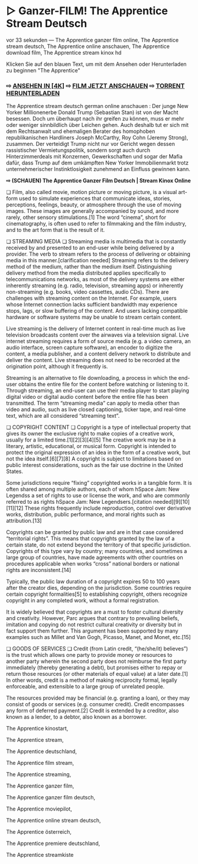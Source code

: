 # ▷ Ganzer-FILM! The Apprentice Stream Deutsch
vor 33 sekunden — The Apprentice ganzer film online, The Apprentice stream deutsch, The Apprentice online anschauen, The Apprentice download film, The Apprentice stream kinox hd

Klicken Sie auf den blauen Text, um mit dem Ansehen oder Herunterladen zu beginnen "The Apprentice"

### ⇨ [ANSEHEN IN [4K]](https://t.co/4ZjLvlMM8c) ⇨ [FILM JETZT ANSCHAUEN](https://t.co/4ZjLvlMM8c) ⇨ [TORRENT HERUNTERLADEN](https://t.co/4ZjLvlMM8c)

The Apprentice stream deutsch german online anschauen : Der junge New Yorker Millionenerbe Donald Trump (Sebastian Stan) ist von der Macht besessen. Doch um überhaupt nach ihr greifen zu können, muss er mehr oder weniger sinnbildlich über Leichen gehen. Auch deshalb tut er sich mit dem Rechtsanwalt und ehemaligen Berater des homophoben republikanischen Hardliners Joseph McCarthy, Roy Cohn (Jeremy Strong), zusammen. Der verteidigt Trump nicht nur vor Gericht wegen dessen rassistischer Vermietungspolitik, sondern sorgt auch durch Hinterzimmerdeals mit Konzernen, Gewerkschaften und sogar der Mafia dafür, dass Trump auf dem umkämpften New Yorker Immobilienmarkt trotz unternehmerischer Instinktlosigkeit zunehmend an Einfluss gewinnen kann.

**⇨ (SCHAUEN) The Apprentice Ganzer Film Deutsch | Stream Kinox Online**

❏ Film, also called movie, motion picture or moving picture, is a visual art-form used to simulate experiences that communicate ideas, stories, perceptions, feelings, beauty, or atmosphere through the use of moving images. These images are generally accompanied by sound, and more rarely, other sensory stimulations.[1] The word “cinema”, short for cinematography, is often used to refer to filmmaking and the film industry, and to the art form that is the result of it.

❏ STREAMING MEDIA ❏
Streaming media is multimedia that is constantly received by and presented to an end-user while being delivered by a provider. The verb to stream refers to the process of delivering or obtaining media in this manner.[clarification needed] Streaming refers to the delivery method of the medium, rather than the medium itself. Distinguishing delivery method from the media distributed applies specifically to telecommunications networks, as most of the delivery systems are either inherently streaming (e.g. radio, television, streaming apps) or inherently non-streaming (e.g. books, video cassettes, audio CDs). There are challenges with streaming content on the Internet. For example, users whose Internet connection lacks sufficient bandwidth may experience stops, lags, or slow buffering of the content. And users lacking compatible hardware or software systems may be unable to stream certain content.

Live streaming is the delivery of Internet content in real-time much as live television broadcasts content over the airwaves via a television signal. Live internet streaming requires a form of source media (e.g. a video camera, an audio interface, screen capture software), an encoder to digitize the content, a media publisher, and a content delivery network to distribute and deliver the content. Live streaming does not need to be recorded at the origination point, although it frequently is.

Streaming is an alternative to file downloading, a process in which the end-user obtains the entire file for the content before watching or listening to it. Through streaming, an end-user can use their media player to start playing digital video or digital audio content before the entire file has been transmitted. The term “streaming media” can apply to media other than video and audio, such as live closed captioning, ticker tape, and real-time text, which are all considered “streaming text”.

❏ COPYRIGHT CONTENT ❏
Copyright is a type of intellectual property that gives its owner the exclusive right to make copies of a creative work, usually for a limited time.[1][2][3][4][5] The creative work may be in a literary, artistic, educational, or musical form. Copyright is intended to protect the original expression of an idea in the form of a creative work, but not the idea itself.[6][7][8] A copyright is subject to limitations based on public interest considerations, such as the fair use doctrine in the United States.

Some jurisdictions require “fixing” copyrighted works in a tangible form. It is often shared among multiple authors, each of whom hSpace Jam: New Legendss a set of rights to use or license the work, and who are commonly referred to as rights hSpace Jam: New Legendsers.[citation needed][9][10][11][12] These rights frequently include reproduction, control over derivative works, distribution, public performance, and moral rights such as attribution.[13]

Copyrights can be granted by public law and are in that case considered “territorial rights”. This means that copyrights granted by the law of a certain state, do not extend beyond the territory of that specific jurisdiction. Copyrights of this type vary by country; many countries, and sometimes a large group of countries, have made agreements with other countries on procedures applicable when works “cross” national borders or national rights are inconsistent.[14]

Typically, the public law duration of a copyright expires 50 to 100 years after the creator dies, depending on the jurisdiction. Some countries require certain copyright formalities[5] to establishing copyright, others recognize copyright in any completed work, without a formal registration.

It is widely believed that copyrights are a must to foster cultural diversity and creativity. However, Parc argues that contrary to prevailing beliefs, imitation and copying do not restrict cultural creativity or diversity but in fact support them further. This argument has been supported by many examples such as Millet and Van Gogh, Picasso, Manet, and Monet, etc.[15]

❏ GOODS OF SERVICES ❏
Credit (from Latin credit, “(he/she/it) believes”) is the trust which allows one party to provide money or resources to another party wherein the second party does not reimburse the first party immediately (thereby generating a debt), but promises either to repay or return those resources (or other materials of equal value) at a later date.[1] In other words, credit is a method of making reciprocity formal, legally enforceable, and extensible to a large group of unrelated people.

The resources provided may be financial (e.g. granting a loan), or they may consist of goods or services (e.g. consumer credit). Credit encompasses any form of deferred payment.[2] Credit is extended by a creditor, also known as a lender, to a debtor, also known as a borrower.

The Apprentice kinostart, 

The Apprentice stream, 

The Apprentice deutschland, 

The Apprentice film stream, 

The Apprentice streaming, 

The Apprentice ganzer film, 

The Apprentice ganzer film deutsch, 

The Apprentice moviepilot, 

The Apprentice online stream deutsch, 

The Apprentice österreich, 

The Apprentice premiere deutschland, 

The Apprentice streamkiste

